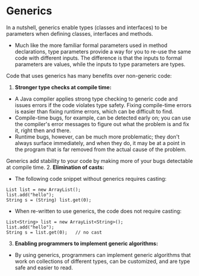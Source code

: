 # Generics
In a nutshell, generics enable types (classes and interfaces) to be parameters when defining classes, interfaces and methods. 
- Much like the more familiar formal parameters used in method declarations, type parameters provide a way for you to re-use the same code with different inputs. The difference is that the inputs to formal parameters are values, while the inputs to type parameters are types.

Code that uses generics has many benefits over non-generic code:

1. **Stronger type checks at compile time:**
- A Java compiler applies strong type checking to generic code and issues errors if the code violates type safety. Fixing compile-time errors is easier than fixing runtime errors, which can be difficult to find.
- Compile-time bugs, for example, can be detected early on; you can use the compiler's error messages to figure out what the problem is and fix it, right then and there. 
- Runtime bugs, however, can be much more problematic; they don't always surface immediately, and when they do, it may be at a point in the program that is far removed from the actual cause of the problem.

Generics add stability to your code by making more of your bugs detectable at compile time.
2. **Elimination of casts:**
- The following code snippet without generics requires casting:
```
List list = new ArrayList();
list.add("hello");
String s = (String) list.get(0);
```
- When re-written to use generics, the code does not require casting:
```
List<String> list = new ArrayList<String>();
list.add("hello");
String s = list.get(0);   // no cast
```
3. **Enabling programmers to implement generic algorithms:**
- By using generics, programmers can implement generic algorithms that work on collections of different types, can be customized, and are type safe and easier to read.

